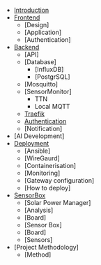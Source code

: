 - [Introduction](introduction.md)
- [Frontend](frontend/README.md)
  - [Design]
  - [Application]
  - [Authentication]
- [Backend](backend/README.md)
  - [API]
  - [Database]
    - [InfluxDB]
    - [PostgrSQL]
  - [Mosquitto]
  - [SensorMonitor]
    - TTN
    - Local MQTT
  - [Traefik](backend/traefik/traefik.md)
  - [Authentication](backend/authentication/authentication.md)
  - [Notification]
- [AI Development]
- [Deployment](deployment/README.md)
  - [Ansible]
  - [WireGaurd]
  - [Containerisation]
  - [Monitoring]
  - [Gateway configuration]
  - [How to deploy]
- [SensorBox](sensorbox/README.md)
  - [Solar Power Manager]
  - [Analysis]
  - [Board]
  - [Sensor Box]
  - [Board]
  - [Sensors]
- [Project Methodology]
  - [Method]
